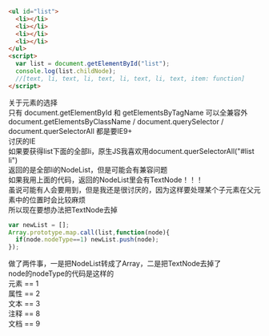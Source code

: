 ```html
<ul id="list">
  <li></li>
  <li></li>
  <li></li>
  <li></li>
</ul>
<script>
  var list = document.getElementById("list");
  console.log(list.childNode);
  //[text, li, text, li, text, li, text, li, text, item: function]
</script>
```
关于元素的选择  
只有 document.getElementById 和 getElementsByTagName 可以全兼容外  
document.getElementsByClassName / document.querySelector / document.querSelectorAll 都是要IE9+  
讨厌的IE  
如果要获得list下面的全部li，原生JS我喜欢用document.querSelectorAll("#list li")  
返回的是全部li的NodeList，但是可能会有兼容问题  
如果我用上面的代码，返回的NodeList里会有TextNode！！！  
虽说可能有人会要用到，但是我还是很讨厌的，因为这样要处理某个子元素在父元素中的位置时会比较麻烦  
所以现在要想办法把TextNode去掉  
```javascript
var newList = [];
Array.prototype.map.call(list,function(node){
  if(node.nodeType==1) newList.push(node);
});
```
做了两件事，一是把NodeList转成了Array，二是把TextNode去掉了  
node的nodeType的代码是这样的  
元素 == 1  
属性 == 2  
文本 == 3  
注释 == 8  
文档 == 9  
